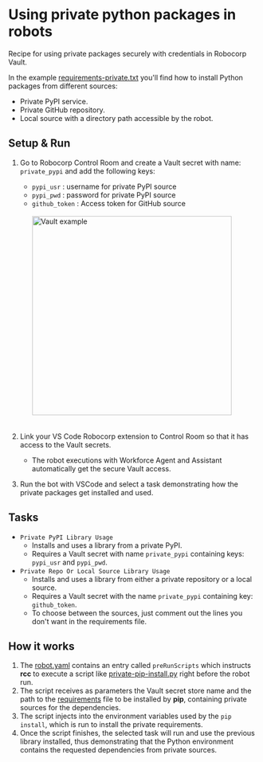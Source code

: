 # Using private python packages in robots

Recipe for using private packages securely with credentials in Robocorp Vault.

In the example [requirements-private.txt](https://github.com/robocorp/example-private-pypi/blob/master/requirements-private.txt)
you'll find how to install Python packages from different sources:
- Private PyPI service.
- Private GitHub repository.
- Local source with a directory path accessible by the robot.

## Setup & Run

1. Go to Robocorp Control Room and create a Vault secret with name: `private_pypi` and add the following keys:
   - `pypi_usr` : username for private PyPI source
   - `pypi_pwd` : password for private PyPI source
   - `github_token` : Access token for GitHub source<br/><br/>
   <img src="https://raw.githubusercontent.com/robocorp/example-private-pypi/master/bin/vault.png" alt="Vault example" width="400"><br/><br/>

2. Link your VS Code Robocorp extension to Control Room so that it has access to the Vault secrets.
   * The robot executions with Workforce Agent and Assistant automatically get the secure Vault access.
3. Run the bot with VSCode and select a task demonstrating how the private packages get installed and used.

## Tasks

- `Private PyPI Library Usage`
  - Installs and uses a library from a private PyPI.
  - Requires a Vault secret with name `private_pypi` containing keys: `pypi_usr` and `pypi_pwd`.
- `Private Repo Or Local Source Library Usage`
  - Installs and uses a library from either a private repository or a local source. 
  - Requires a Vault secret with the name `private_pypi` containing key: `github_token`.
  - To choose between the sources, just comment out the lines you don't want in the requirements file.

## How it works

1. The [robot.yaml](https://github.com/robocorp/example-private-pypi/blob/master/robot.yaml) contains an entry called `preRunScripts` which instructs **rcc** to execute a script like [private-pip-install.py](https://github.com/robocorp/example-private-pypi/blob/master/bin/private-pip-install.py) right before the robot run.
2. The script receives as parameters the Vault secret store name and the path to the [requirements](https://github.com/robocorp/example-private-pypi/blob/master/requirements-private.txt) file to be installed by **pip**, containing private sources for the dependencies.
3. The script injects into the environment variables used by the `pip install`, which is run to install the private requirements.
4. Once the script finishes, the selected task will run and use the previous library installed, thus demonstrating that the Python environment contains the requested dependencies from private sources.
